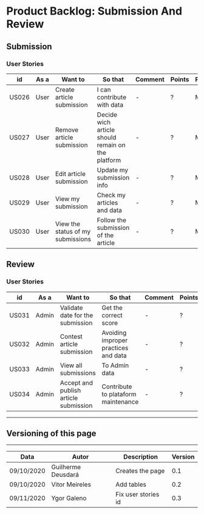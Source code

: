 # Product Backlog: Submission And Review



## Submission

### User Stories

|    id|  As a|                          Want to|                                           So that| Comment|Points|Priority|
|------|------|---------------------------------|--------------------------------------------------|--------|------|--------|
| US026|  User|        Create article submission|                        I can contribute with data|   -    |  ?   |  Must  |
| US027|  User|        Remove article submission| Decide wich article should remain on the platform|   -    |  ?   |  Must  |
| US028|  User|          Edit article submission|                         Update my submission info|   -    |  ?   |  Must  |
| US029|  User|               View my submission|                        Check my articles and data|   -    |  ?   |  Must  |
| US030|  User|View the status of my submissions|              Follow the submission of the article|   -    |  ?   |  Must  |



## Review

### User Stories

|    id|   As a|                               Want to|                              So that| Comment|Points| Priority|
|------|-------|--------------------------------------|-------------------------------------|--------|------|---------|
| US031|  Admin|      Validate date for the submission|                Get the correct score|   -    |  ?   |  Could  |
| US032|  Admin|            Contest article submission| Avoiding improper practices and data|   -    |  ?   |  Must   |
| US033|  Admin|                  View all submissions|                        To Admin data|   -    |  ?   |  Must   |
| US034|  Admin| Accept and publish article submission|  Contribute to plataform maintenance|   -    |  ?   |  Must   |


---

## Versioning of this page
---

|        Data|               Autor|       Description| Version|
|------------|--------------------|------------------|--------|
| 09/10/2020 | Guilherme Deusdará | Creates the page |    0.1 |
| 09/10/2020 | Vitor Meireles     | Add tables       |    0.2 |
| 09/11/2020 | Ygor Galeno        | Fix user stories id | 0.3 | 